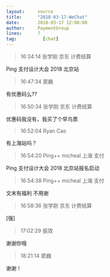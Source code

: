 ```yaml
---
layout:     source 
title:      "2018-03-17-WeChat"
date:       2018-03-17 12:00:00
author:     PaymentGroup
lines:      7 
tag:		  [chat]
---
```

> 16:34:14  张学刚 京东 计费结算   
   
Ping   支付设计大会 2018 北京站  
   
> 16:47:34  窦巍  
   
有优惠码么??  
   
> 16:50:34  张学刚 京东 计费结算   
   
优惠码我没有，我买了个早鸟票  
   
> 16:52:04  Ryan Cao  
   
有上海站吗？  
   
> 16:54:20  Ping++ micheal 上海 支付   
   
Ping   支付设计大会 2018 北京站报名启动  
   
> 16:54:38  Ping++ micheal 上海 支付   
   
文末有福利 不用谢  
   
> 16:58:36  张学刚 京东 计费结算   
   
[强]  
   
> 17:02:29  振效  
   
谢谢你哦  
   
> 18:21:14  窦巍  
   
谢谢！  
   
